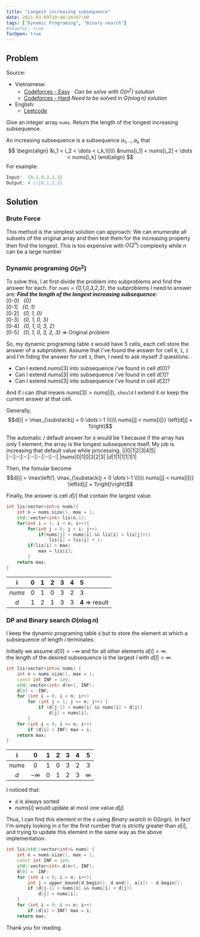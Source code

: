 ```yaml
---
title: "Longest increasing subsequence"
date: 2021-03-09T19:44:24+07:00
tags: ["Dynamic Programing", "Binary search"]
#ShowToc: true
TocOpen: true
---
```


## Problem 
Source: 
- Vietnamese:
    - [Codeforces - Easy](https://codeforces.com/group/FLVn1Sc504/contest/274501/problem/F)&nbsp;&nbsp;&nbsp;*Can be solve with $O(n^2)$ solution*
    - [Codeforces - Hard](https://codeforces.com/group/FLVn1Sc504/contest/274501/problem/G)&nbsp;*Need to be solved in $O(n\log n)$ solution*
- English:
    - [Leetcode](https://leetcode.com/problems/longest-increasing-subsequence/)

Give an integer array `nums`. Return the length of the longest increasing subsequence.

An increasing subsequence is a subsequence $a_1,..,a_k$ that
$$
\begin{align}
    &i_1 < i_2 < \dots < i_k,\\\\\\
    &nums[i_1] < nums[i_2] < \dots < nums[i_k]
\end{align}
$$
For example:
```cpp
Input:  {0,1,0,3,2,3}
Output: 4 //{0,1,2,3}
```
## Solution
### Brute Force
This method is the simplest solution can approach: We can enumerate all subsets of the original array and then test them for the increasing property then find the longest. This is too expensive with $O(2^n)$ complexity while $n$ can be a large number
### Dynamic programing $O(n^2)$
To solve this, I at first divide the problem into subproblems and find the answer for each. For *`nums` = {0,1,0,3,2,3}*, the subproblems I need to answer are:
***Find the length of the longest increasing subsequence:***\
    [0-0]&nbsp;&nbsp;&nbsp;*{0}*\
    [0-1]&nbsp;&nbsp;&nbsp;*{0, 1}*\
    [0-2]&nbsp;&nbsp;&nbsp;*{0, 1, 0}*\
    [0-3]&nbsp;&nbsp;&nbsp;*{0, 1, 0, 3}*\
    [0-4]&nbsp;&nbsp;&nbsp;*{0, 1, 0, 3, 2}*\
    [0-5]&nbsp;&nbsp;&nbsp;*{0, 1, 0, 3, 2, 3}* $\Rightarrow$ Original problem

So, my dynamic programing table `d` would have 5 cells, each cell store the answer of a subproblem. Assume that I've found the answer for cell `0`, `1`, `2` and I'm fiding the answer for cell `3`, then, I need to ask myself *3* questions:
- Can I extend $nums[3]$ into subsequence i've found in cell $d[0]$?
- Can I extend $nums[3]$ into subsequence i've found in cell $d[1]$?
- Can I extend $nums[3]$ into subsequence i've found in cell $d[2]$?

And if i can (that means $nums[3] > nums[i]$), `should` I extend it or keep the current answer at that cell.

Generally, $$d[i] = \max_{\substack{j = 0 \dots i-1 \\\\\\ nums[j] < nums[i]}} \left(d[j] + 1\right)$$

The automatic / default answer for `d` would be 1 because if the array has only 1 element, the array is the longest subsequence itself. My job is increasing that default value while processing.
|i|0|1|2|3|4|5|
|:-:|:-:|:-:|:-:|:-:|:-:|:-:|
|$nums$|0|1|0|3|2|3|
|$d$|1|1|1|1|1|1|

Then, the fomular become $$d[i] = \max\left(1, \max_{\substack{j = 0 \dots i-1 \\\\\\ nums[j] < nums[i]}} \left(d[j] + 1\right)\right)$$

Finally, the answer is cell $d[i]$ that contain the largest value.
```cpp
int lis(vector<int>& nums){
    int n = nums.size(), max = 1;
    std::vector<int> lis(n,1);
    for(int i = 1; i < n; i++){
        for(int j = 0; j < i; j++)
            if(nums[j] < nums[i] && lis[i] < lis[j]+1)
                lis[i] = lis[j] + 1;
        if(lis[i] > max)
            max = lis[i];
        }
    return max;
}
```
|i|0|1|2|3|4|5|
|:-:|:-:|:-:|:-:|:-:|:-:|:-|
|$nums$|0|1|0|3|2|3|
|$d$|1|2|1|3|3|**4** $\Rightarrow$ result|
### DP and Binary search $O(n\log n)$
I keep the dynamic programing table `d` but to store the element at which a subsequence of length $i$ terminates.

Initially we assume $d[0] = -\infty$ and for all other elements $d[i] = \infty$.\
the length of the desired subsequence is the largest $l$ with $d[l] < \infty$.
```cpp
int lis(vector<int>& nums) {
    int n = nums.size(), max = 1;
    const int INF = 1e9;
    std::vector<int> d(n+1, INF);
    d[0] = -INF;
    for (int i = 0; i < n; i++)
        for (int j = 1; j <= n; j++) {
            if (d[j-1] < nums[i] && nums[i] < d[j])
                d[j] = nums[i];
        }
    for (int i = 0; i <= n; i++)
        if (d[i] < INF) max = i;
    return max;
}
```
|i|0|1|2|3|4|5|
|:-:|:-:|:-:|:-:|:-:|:-:|:-:|
|$nums$|0|1|0|3|2|3|
|$d$|$-\infty$|0|1|2|3|$\infty$|

I noticed that:
- `d` is always sorted
- $nums[i]$ would update at most one value $d[j]$

Thus, I can find this element in the `d` using *Binary search* in O(logn). In fact I'm simply looking in `d` for the first number that is strictly greater than $a[i]$, and trying to update this element in the same way as the above implementation.
```cpp
int lis(std::vector<int>& nums) {
    int n = nums.size(), max = 1;
    const int INF = 1e9;
    std::vector<int> d(n+1, INF);
    d[0] = -INF;
    for (int i = 0; i < n; i++){
        int j = upper_bound(d.begin(), d.end(), a[i]) - d.begin();
        if (d[j-1] < nums[i] && nums[i] < d[j])
            d[j] = nums[i];
    }
    for (int i = 0; i <= n; i++)
        if (d[i] < INF) max = i;
    return max;
```
Thank you for reading.